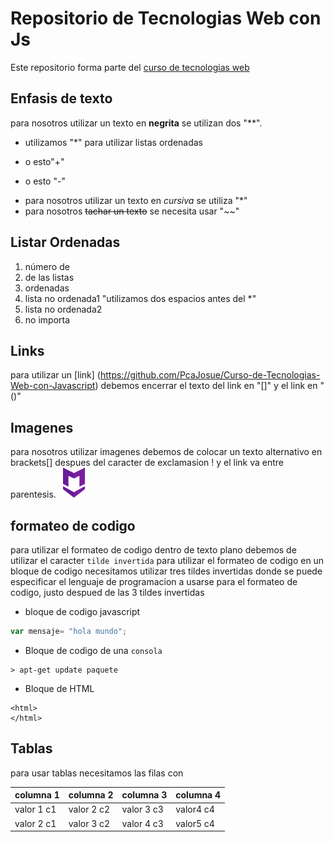 # Repositorio de Tecnologias Web con Js

Este repositorio forma parte del  [curso de tecnologias web](https://github.com/adrianeguez/Tec_Web_Js_2016_B)

## Enfasis de texto
para nosotros utilizar un texto en **negrita** se utilizan dos "**".

* utilizamos "*" para utilizar listas ordenadas
+ o esto"+"
- o esto "-"

* para nosotros utilizar un texto en *cursiva* se utiliza "*"
* para nosotros ~~tachar un texto~~ se necesita usar "~~"

## Listar Ordenadas
1. número de 
2. de las listas 
1. ordenadas 
 1. lista no ordenada1 "utilizamos dos espacios antes del *"
 3. lista no ordenada2
5. no importa

## Links
 para utilizar un [link] (https://github.com/PcaJosue/Curso-de-Tecnologias-Web-con-Javascript)
 debemos encerrar el texto del link en "[]" y el link en "()"
 
 ## Imagenes
 para nosotros utilizar imagenes debemos de colocar un texto alternativo en brackets[] despues del caracter de exclamasion ! y el link va entre parentesis.
 ![javascritp](https://github.com/adam-p/markdown-here/raw/master/src/common/images/icon48.png "Logo Title Text 1")
 
 ## formateo de codigo
 para utilizar el formateo de codigo dentro de texto plano debemos de utilizar el caracter `tilde invertida`
 para utilizar el formateo de codigo en un bloque de codigo necesitamos utilizar tres tildes invertidas donde se puede especificar el lenguaje de programacion a usarse para el formateo de codigo, justo despued de las 3 tildes invertidas
 
 * bloque de codigo javascript
 ``` javascript
 var mensaje= "hola mundo";
 ``` 
* Bloque de codigo de una `consola`

```
> apt-get update paquete
```

* Bloque de HTML

```
<html>
</html>
```

## Tablas
para usar tablas necesitamos las filas con  

columna 1| columna 2| columna 3|columna 4
 |--- | --- | ---|---| 
 valor 1 c1|valor 2 c2 |valor 3 c3 | valor4 c4
 valor 2 c1|valor 3 c2 |valor 4 c3 | valor5 c4